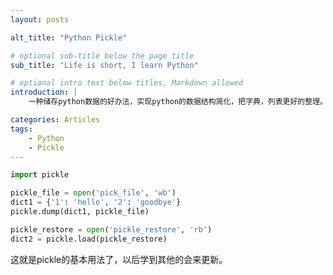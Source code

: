 ```yaml
---
layout: posts

alt_title: "Python Pickle"

# optional sub-title below the page title
sub_title: "Life is short, I learn Python"

# optional intro text below titles, Markdown allowed
introduction: |
    一种储存python数据的好办法，实现python的数据结构简化，把字典，列表更好的整理。

categories: Articles
tags: 
    - Python
    - Pickle
---
```


```python
import pickle

pickle_file = open('pick_file', 'wb')
dict1 = {'1': 'hello', '2': 'goodbye'}
pickle.dump(dict1, pickle_file)

pickle_restore = open('pickle_restore', 'rb')
dict2 = pickle.load(pickle_restore)

```

这就是pickle的基本用法了，以后学到其他的会来更新。